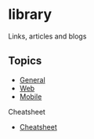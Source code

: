 # library
Links, articles and blogs


## Topics
- [General](/general.md)
- [Web](/web.md)
- [Mobile](/mobile.md)


Cheatsheet
- [Cheatsheet](/cheatsheet.md)
